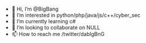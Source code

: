 - 👋 Hi, I’m @BigBang
- 👀 I’m interested in python/php/java/js/c++/cyber_sec
- 🌱 I’m currently learning c#
- 💞️ I’m looking to collaborate on NULL
- 📫 How to reach me /twitter/dabIgBnG

<!---
BigBang-cell/BigBang-cell is a ✨ special ✨ repository because its `README.md` (this file) appears on your GitHub profile.
You can click the Preview link to take a look at your changes.
--->
